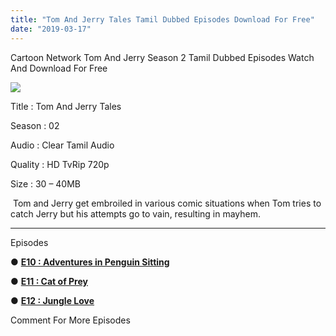 ```yaml
---
title: "Tom And Jerry Tales Tamil Dubbed Episodes Download For Free"
date: "2019-03-17"
---
```


Cartoon Network Tom And Jerry Season 2 Tamil Dubbed Episodes Watch And Download For Free

[![](https://4.bp.blogspot.com/-u7k7H3oeGH8/XI5lJR_dsgI/AAAAAAAABeY/7BA6n_S5o4kVGFzz5XPolcwGKqoMsPK_gCLcBGAs/s320/images{2bdbed38d32e7704a3eaa20af56e2289d0665505d01c3d892d71953ac3249a13}2B-{2bdbed38d32e7704a3eaa20af56e2289d0665505d01c3d892d71953ac3249a13}2B2019-03-17T204545.846.jpeg)](https://4.bp.blogspot.com/-u7k7H3oeGH8/XI5lJR_dsgI/AAAAAAAABeY/7BA6n_S5o4kVGFzz5XPolcwGKqoMsPK_gCLcBGAs/s1600/images{2bdbed38d32e7704a3eaa20af56e2289d0665505d01c3d892d71953ac3249a13}2B-{2bdbed38d32e7704a3eaa20af56e2289d0665505d01c3d892d71953ac3249a13}2B2019-03-17T204545.846.jpeg)

Title : Tom And Jerry Tales

Season : 02

Audio : Clear Tamil Audio

Quality : HD TvRip 720p

Size : 30 – 40MB

 Tom and Jerry get embroiled in various comic situations when Tom tries to catch Jerry but his attempts go to vain, resulting in mayhem.

* * *

Episodes

● **[E10 : Adventures in Penguin Sitting](https://clk.ink/lzqPQv)**

● **[E11 : Cat of Prey](https://clk.ink/oCfxh)**

● **[E12 : Jungle Love](https://clk.ink/e8WJbDI)**

Comment For More Episodes
